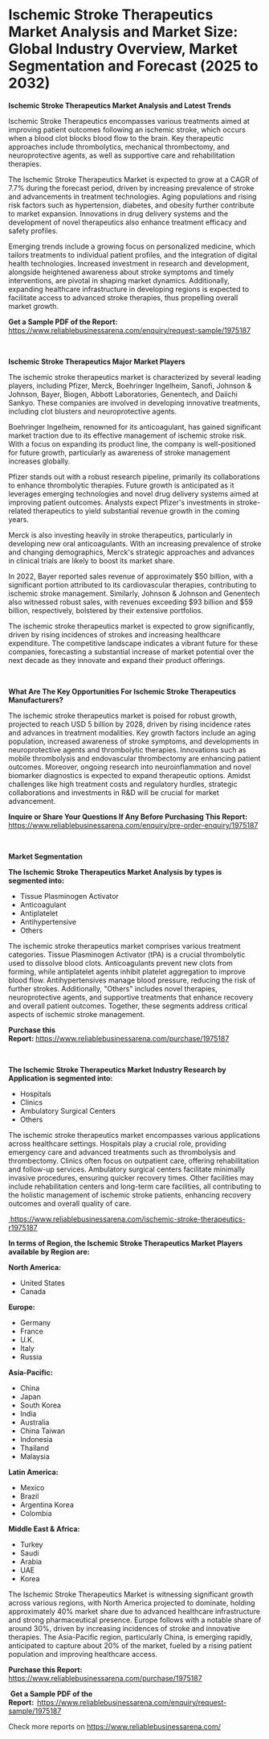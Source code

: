 <p><h1>Ischemic Stroke Therapeutics Market Analysis and Market Size: Global Industry Overview, Market Segmentation and Forecast (2025 to 2032)</h1></p><p><strong>Ischemic Stroke Therapeutics Market Analysis and Latest Trends</strong></p>
<p><p>Ischemic Stroke Therapeutics encompasses various treatments aimed at improving patient outcomes following an ischemic stroke, which occurs when a blood clot blocks blood flow to the brain. Key therapeutic approaches include thrombolytics, mechanical thrombectomy, and neuroprotective agents, as well as supportive care and rehabilitation therapies. </p><p>The Ischemic Stroke Therapeutics Market is expected to grow at a CAGR of 7.7% during the forecast period, driven by increasing prevalence of stroke and advancements in treatment technologies. Aging populations and rising risk factors such as hypertension, diabetes, and obesity further contribute to market expansion. Innovations in drug delivery systems and the development of novel therapeutics also enhance treatment efficacy and safety profiles. </p><p>Emerging trends include a growing focus on personalized medicine, which tailors treatments to individual patient profiles, and the integration of digital health technologies. Increased investment in research and development, alongside heightened awareness about stroke symptoms and timely interventions, are pivotal in shaping market dynamics. Additionally, expanding healthcare infrastructure in developing regions is expected to facilitate access to advanced stroke therapies, thus propelling overall market growth.</p></p>
<p><strong>Get a Sample PDF of the Report:&nbsp;</strong> <a href="https://www.reliablebusinessarena.com/enquiry/request-sample/1975187?utm_campaign=1891&utm_medium=2&utm_source=Github&utm_content=ia&utm_term=15012025&utm_id=ischemic-stroke-therapeutics">https://www.reliablebusinessarena.com/enquiry/request-sample/1975187</a></p>
<p>&nbsp;</p>
<p><strong>Ischemic Stroke Therapeutics Major Market Players</strong></p>
<p><p>The ischemic stroke therapeutics market is characterized by several leading players, including Pfizer, Merck, Boehringer Ingelheim, Sanofi, Johnson & Johnson, Bayer, Biogen, Abbott Laboratories, Genentech, and Daiichi Sankyo. These companies are involved in developing innovative treatments, including clot blusters and neuroprotective agents.</p><p>Boehringer Ingelheim, renowned for its anticoagulant, has gained significant market traction due to its effective management of ischemic stroke risk. With a focus on expanding its product line, the company is well-positioned for future growth, particularly as awareness of stroke management increases globally.</p><p>Pfizer stands out with a robust research pipeline, primarily its collaborations to enhance thrombolytic therapies. Future growth is anticipated as it leverages emerging technologies and novel drug delivery systems aimed at improving patient outcomes. Analysts expect Pfizer's investments in stroke-related therapeutics to yield substantial revenue growth in the coming years.</p><p>Merck is also investing heavily in stroke therapeutics, particularly in developing new oral anticoagulants. With an increasing prevalence of stroke and changing demographics, Merck's strategic approaches and advances in clinical trials are likely to boost its market share.</p><p>In 2022, Bayer reported sales revenue of approximately $50 billion, with a significant portion attributed to its cardiovascular therapies, contributing to ischemic stroke management. Similarly, Johnson & Johnson and Genentech also witnessed robust sales, with revenues exceeding $93 billion and $59 billion, respectively, bolstered by their extensive portfolios.</p><p>The ischemic stroke therapeutics market is expected to grow significantly, driven by rising incidences of strokes and increasing healthcare expenditure. The competitive landscape indicates a vibrant future for these companies, forecasting a substantial increase of market potential over the next decade as they innovate and expand their product offerings.</p></p>
<p>&nbsp;</p>
<p><strong>What Are The Key Opportunities For Ischemic Stroke Therapeutics Manufacturers?</strong></p>
<p><p>The ischemic stroke therapeutics market is poised for robust growth, projected to reach USD 5 billion by 2028, driven by rising incidence rates and advances in treatment modalities. Key growth factors include an aging population, increased awareness of stroke symptoms, and developments in neuroprotective agents and thrombolytic therapies. Innovations such as mobile thrombolysis and endovascular thrombectomy are enhancing patient outcomes. Moreover, ongoing research into neuroinflammation and novel biomarker diagnostics is expected to expand therapeutic options. Amidst challenges like high treatment costs and regulatory hurdles, strategic collaborations and investments in R&D will be crucial for market advancement.</p></p>
<p><strong>Inquire or Share Your Questions If Any Before Purchasing This Report:</strong> <a href="https://www.reliablebusinessarena.com/enquiry/pre-order-enquiry/1975187?utm_campaign=1891&utm_medium=2&utm_source=Github&utm_content=ia&utm_term=15012025&utm_id=ischemic-stroke-therapeutics">https://www.reliablebusinessarena.com/enquiry/pre-order-enquiry/1975187</a></p>
<p>&nbsp;</p>
<p><strong>Market Segmentation</strong></p>
<p><strong>The Ischemic Stroke Therapeutics Market Analysis by types is segmented into:</strong></p>
<p><ul><li>Tissue Plasminogen Activator</li><li>Anticoagulant</li><li>Antiplatelet</li><li>Antihypertensive</li><li>Others</li></ul></p>
<p><p>The ischemic stroke therapeutics market comprises various treatment categories. Tissue Plasminogen Activator (tPA) is a crucial thrombolytic used to dissolve blood clots. Anticoagulants prevent new clots from forming, while antiplatelet agents inhibit platelet aggregation to improve blood flow. Antihypertensives manage blood pressure, reducing the risk of further strokes. Additionally, "Others" includes novel therapies, neuroprotective agents, and supportive treatments that enhance recovery and overall patient outcomes. Together, these segments address critical aspects of ischemic stroke management.</p></p>
<p><strong>Purchase this Report:&nbsp;</strong><a href="https://www.reliablebusinessarena.com/purchase/1975187?utm_campaign=1891&utm_medium=2&utm_source=Github&utm_content=ia&utm_term=15012025&utm_id=ischemic-stroke-therapeutics">https://www.reliablebusinessarena.com/purchase/1975187</a></p>
<p>&nbsp;</p>
<p><strong>The Ischemic Stroke Therapeutics Market Industry Research by Application is segmented into:</strong></p>
<p><ul><li>Hospitals</li><li>Clinics</li><li>Ambulatory Surgical Centers</li><li>Others</li></ul></p>
<p><p>The ischemic stroke therapeutics market encompasses various applications across healthcare settings. Hospitals play a crucial role, providing emergency care and advanced treatments such as thrombolysis and thrombectomy. Clinics often focus on outpatient care, offering rehabilitation and follow-up services. Ambulatory surgical centers facilitate minimally invasive procedures, ensuring quicker recovery times. Other facilities may include rehabilitation centers and long-term care facilities, all contributing to the holistic management of ischemic stroke patients, enhancing recovery outcomes and overall quality of care.</p></p>
<p><a href="https://www.reliablebusinessarena.com/ischemic-stroke-therapeutics-r1975187?utm_campaign=1891&utm_medium=2&utm_source=Github&utm_content=ia&utm_term=15012025&utm_id=ischemic-stroke-therapeutics">&nbsp;https://www.reliablebusinessarena.com/ischemic-stroke-therapeutics-r1975187</a></p>
<p><strong>In terms of Region, the Ischemic Stroke Therapeutics Market Players available by Region are:</strong></p>
<p>
    <p> <strong> North America: </strong>
        <ul>
            <li>United States</li>
            <li>Canada</li>
        </ul>
        </p> 
    <p> <strong> Europe: </strong>
        <ul>
            <li>Germany</li>
            <li>France</li>
            <li>U.K.</li>
            <li>Italy</li>
            <li>Russia</li>
        </ul>
        </p> 
    <p> <strong> Asia-Pacific: </strong>
        <ul>
            <li>China</li>
            <li>Japan</li>
            <li>South Korea</li>
            <li>India</li>
            <li>Australia</li>
            <li>China Taiwan</li>
            <li>Indonesia</li>
            <li>Thailand</li>
            <li>Malaysia</li>
        </ul>
        </p> 
    <p> <strong> Latin America: </strong>
        <ul>
            <li>Mexico</li>
            <li>Brazil</li>
            <li>Argentina Korea</li>
            <li>Colombia</li>
        </ul>
        </p> 
    <p> <strong> Middle East & Africa: </strong>
        <ul>
            <li>Turkey</li>
            <li>Saudi</li>
            <li>Arabia</li>
            <li>UAE</li>
            <li>Korea</li>
        </ul>
    </p>
    </p>
<p><p>The Ischemic Stroke Therapeutics Market is witnessing significant growth across various regions, with North America projected to dominate, holding approximately 40% market share due to advanced healthcare infrastructure and strong pharmaceutical presence. Europe follows with a notable share of around 30%, driven by increasing incidences of stroke and innovative therapies. The Asia-Pacific region, particularly China, is emerging rapidly, anticipated to capture about 20% of the market, fueled by a rising patient population and improving healthcare access.</p></p>
<p><strong>Purchase this Report: </strong><a href="https://www.reliablebusinessarena.com/purchase/1975187?utm_campaign=1891&utm_medium=2&utm_source=Github&utm_content=ia&utm_term=15012025&utm_id=ischemic-stroke-therapeutics">https://www.reliablebusinessarena.com/purchase/1975187</a></p>
<p>&nbsp;<strong>Get a Sample PDF of the Report:&nbsp;&nbsp;</strong><a href="https://www.reliablebusinessarena.com/enquiry/request-sample/1975187?utm_campaign=1891&utm_medium=2&utm_source=Github&utm_content=ia&utm_term=15012025&utm_id=ischemic-stroke-therapeutics">https://www.reliablebusinessarena.com/enquiry/request-sample/1975187</a></p>
<p><strong></strong></p>
<p>Check more reports on <a href="https://www.reliablebusinessarena.com/?utm_campaign=1891&utm_medium=2&utm_source=Github&utm_content=ia&utm_term=15012025&utm_id=ischemic-stroke-therapeutics">https://www.reliablebusinessarena.com/</a></p>